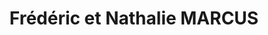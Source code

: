 ---
title: "Frédéric et Nathalie MARCUS"
url: /durdat-larequille/frederic-et-nathalie-marcus/
shop: Bäckerei
---